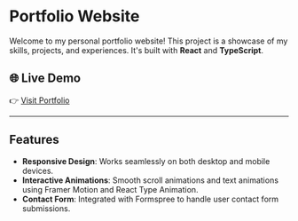 # Portfolio Website

Welcome to my personal portfolio website! This project is a showcase of my skills, projects, and experiences. It's built with **React** and **TypeScript**. 

## 🌐 Live Demo

👉 [Visit Portfolio](https://portfolio-vijay7.vercel.app/)


---

## Features

- **Responsive Design**: Works seamlessly on both desktop and mobile devices.
- **Interactive Animations**: Smooth scroll animations and text animations using Framer Motion and React Type Animation.
- **Contact Form**: Integrated with Formspree to handle user contact form submissions.
  
